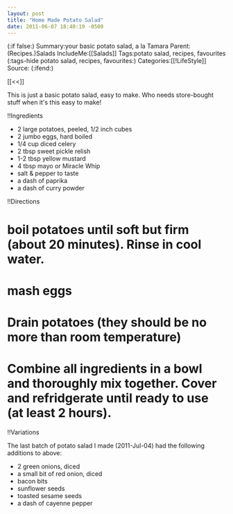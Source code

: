 ```yaml
---
layout: post
title: "Home Made Potato Salad"
date: 2011-06-07 18:40:19 -0500
---
```

(:if false:)
Summary:your basic potato salad, a la Tamara
Parent:(Recipes.)Salads
IncludeMe:[[Salads]]
Tags:potato salad, recipes, favourites
(:tags-hide potato salad, recipes, favourites:)
Categories:[[!LifeStyle]]
Source:
(:ifend:)

[[<<]]


This is just a basic potato salad, easy to make. Who needs store-bought stuff when it's this easy to make!

!!Ingredients

* 2 large potatoes, peeled, 1/2 inch cubes
* 2 jumbo eggs, hard boiled
* 1/4 cup diced celery
* 2 tbsp sweet pickle relish
* 1-2 tbsp yellow mustard
* 4 tbsp mayo or Miracle Whip
* salt & pepper to taste
* a dash of paprika
* a dash of curry powder

!!Directions

# boil potatoes until soft but firm (about 20 minutes). Rinse in cool water.
# mash eggs
# Drain potatoes (they should be no more than room temperature)
# Combine all ingredients in a bowl and thoroughly mix together. Cover and refridgerate until ready to use (at least 2 hours).

!!Variations

The last batch of potato salad I made (2011-Jul-04) had the following additions to above:
* 2 green onions, diced
* a small bit of red onion, diced
* bacon bits
* sunflower seeds
* toasted sesame seeds
* a dash of cayenne pepper


